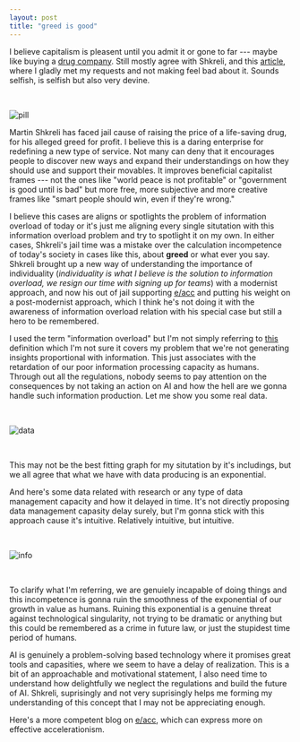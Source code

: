 ```yaml
---
layout: post
title: "greed is good"
---
```


I believe capitalism is pleasent until you admit it or gone to far --- maybe like buying a [drug company][daraprim]. Still mostly agree with Shkreli, and this [article][article], where I gladly met my requests and not making feel bad about it. Sounds selfish, is selfish but also very devine.

<br>

![pill](/myblog/images/pillguy.png)

Martin Shkreli has faced jail cause of raising the price of a life-saving drug, for his alleged greed for profit. I believe this is a daring enterprise for redefining a new type of service. Not many can deny that it encourages people to discover new ways and expand their understandings on how they should use and support their movables. It improves beneficial capitalist frames --- not the ones like "world peace is not profitable" or "government is good until is bad" but more free, more subjective and more creative frames like "smart people should win, even if they're wrong."

I believe this cases are aligns or spotlights the problem of information overload of today or it's just me aligning every single situtation with this information overload problem and try to spotlight it on my own. In either cases, Shkreli's jail time was a mistake over the calculation incompetence of today's society in cases like this, about __greed__ or what ever you say. Shkreli brought up a new way of understanding the importance of individuality (*individuality is what I believe is the solution to information overload, we resign our time with signing up for teams*) with a modernist approach, and now his out of jail supporting [e/acc][eacc] and putting his weight on a post-modernist approach, which I think he's not doing it with the awareness of information overload relation with his special case but still a hero to be remembered.

I used the term "information overload" but I'm not simply referring to [this][this] definition which I'm not sure it covers my problem that we're not generating insights proportional with information. This just associates with the retardation of our poor information processing capacity as humans. Through out all the regulations, nobody seems to pay attention on the consequences by not taking an action on AI and how the hell are we gonna handle such information production. Let me show you some real data.

<br>

![data](/myblog/images/data7.jpg)

<br>

This may not be the best fitting graph for my situtation by it's includings, but we all agree that what we have with data producing is an exponential.

And here's some data related with research or any type of data management capacity and how it delayed in time. It's not directly proposing data management capasity delay surely, but I'm gonna stick with this approach cause it's intuitive. Relatively intuitive, but intuitive. 

<br>

![info](/myblog/images/info.png)

<br>

To clarify what I'm referring, we are genuiely incapable of doing things and this incompetence is gonna ruin the smoothness of the exponential of our growth in value as humans. Ruining this exponential is a genuine threat against technological singularity, not trying to be dramatic or anything but this could be remembered as a crime in future law, or just the stupidest time period of humans.

AI is genuinely a problem-solving based technology where it promises great tools and capasities, where we seem to have a delay of realization. This is a bit of an approachable and motivational statement, I also need time to understand how delightfully we neglect the regulations and build the future of AI. Shkreli, suprisingly and not very suprisingly helps me forming my understanding of this concept that I may not be appreciating enough.

Here's a more competent blog on [e/acc][eacc], which can express more on effective accelerationism.























[this]: https://en.wikipedia.org/wiki/Information_overload#:~:text=unlimited%20wireless%20access.-,In%20the%20modern%20information%20age%2C%20information%20overload%20is%20experienced%20as,context%20of%20the%20work%20environment.
[article]: https://www.washingtonpost.com/news/morning-mix/wp/2015/09/23/pharma-bro-martin-shkreli-and-the-very-american-debate-over-maximizing-profit/
[daraprim]: https://en.wikipedia.org/wiki/Martin_Shkreli
[eacc]:https://geohot.github.io/blog/jekyll/update/2022/12/31/eacc.html